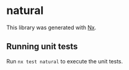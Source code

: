 # natural

This library was generated with [Nx](https://nx.dev).

## Running unit tests

Run `nx test natural` to execute the unit tests.
